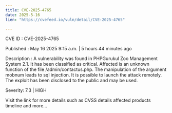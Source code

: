 ```yaml
---
title: CVE-2025-4765
date: 2025-5-16
lien: "https://cvefeed.io/vuln/detail/CVE-2025-4765"

---
```


CVE ID : CVE-2025-4765

Published :  May 16
2025
9:15 a.m. | 5 hours
44 minutes ago

Description : A vulnerability was found in PHPGurukul Zoo Management System 2.1. It has been classified as critical. Affected is an unknown function of the file /admin/contactus.php. The manipulation of the argument mobnum leads to sql injection. It is possible to launch the attack remotely. The exploit has been disclosed to the public and may be used.

Severity: 7.3 | HIGH

Visit the link for more details
such as CVSS details
affected products
timeline
and more...
